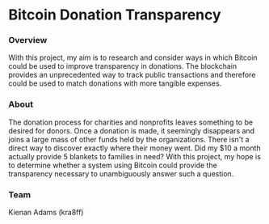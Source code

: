 # Bitcoin Donation Transparency

### Overview
With this project, my aim is to research and consider ways in which Bitcoin could be used to improve transparency in donations. The blockchain provides an unprecedented way to track public transactions and therefore could be used to match donations with more tangible expenses.

### About
The donation process for charities and nonprofits leaves something to be desired for donors. Once a donation is made, it seemingly disappears and joins a large mass of other funds held by the organizations. There isn't a direct way to discover exactly where their money went. Did my $10 a month actually provide 5 blankets to families in need? With this project, my hope is to determine whether a system using Bitcoin could provide the transparency necessary to unambiguously answer such a question.

### Team
Kienan Adams (kra8ff)
